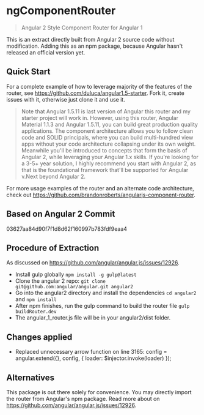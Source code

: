 # ngComponentRouter
> Angular 2 Style Component Router for Angular 1

This is an extract directly built from Angular 2 source code without modification. Adding this as an npm package, because Angular hasn't released an official version yet. 

## Quick Start
For a complete example of how to leverage majority of the features of the router, see https://github.com/duluca/angular1.5-starter. Fork it, create issues with it, otherwise just clone it and use it.

> Note that Angular 1.5.11 is last version of Angular this router and my starter project will work in. However, using this router, Angular Material 1.1.3 and Angular 1.5.11, you can build great production quality applications. The component architecture allows you to follow clean code and SOLID principals, where you can build multi-hundred view apps without your code architecture collapsing under its own weight. Meanwhile you'll be introduced to concepts that form the basis of Angular 2, while leveraging your Angular 1.x skills. If you're looking for a 3-5+ year solution, I highly recommend you start with Angular 2, as that is the foundational framework that'll be supported for Angular v.Next beyond Angular 2.

For more usage examples of the router and an alternate code architecture, check out https://github.com/brandonroberts/angularjs-component-router.

## Based on Angular 2 Commit
03627aa84d90f7f1d8d62f160997b783fdf9eaa4

## Procedure of Extraction
As discussed on https://github.com/angular/angular.js/issues/12926.

- Install gulp globally `npm install -g gulp@latest`
- Clone the angular 2 repo: `git clone git@github.com:angular/angular.git angular2`
- Go into the angular2 directory and install the dependencies `cd angular2` and `npm install`
- After npm finishes, run the gulp command to build the router file `gulp buildRouter.dev`
- The angular_1_router.js file will be in your angular2/dist folder.

## Changes applied
- Replaced unnecessary arrow function on line 3165: config = angular.extend({}, config, { loader: $injector.invoke(loader) });

## Alternatives
This package is out there solely for convenience. You may directly import the router from Angular's npm package. Read more about on https://github.com/angular/angular.js/issues/12926.

